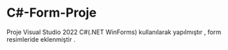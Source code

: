# C#-Form-Proje

Proje Visual Studio 2022 C#(.NET WinForms) kullanılarak yapılmıştır , form resimleride eklenmiştir .
